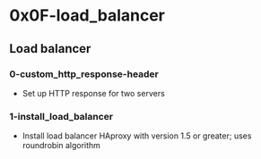 # 0x0F-load_balancer

## Load balancer
### 0-custom_http_response-header
* Set up HTTP response for two servers

### 1-install_load_balancer
* Install load balancer HAproxy with version 1.5 or greater; uses roundrobin algorithm

